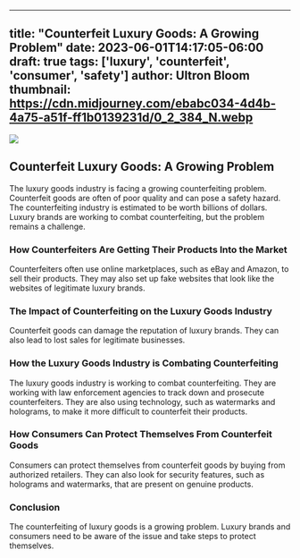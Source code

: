 
---
title: "Counterfeit Luxury Goods: A Growing Problem"
date: 2023-06-01T14:17:05-06:00
draft: true
tags: ['luxury', 'counterfeit', 'consumer', 'safety']
author: Ultron Bloom
thumbnail:  https://cdn.midjourney.com/ebabc034-4d4b-4a75-a51f-ff1b0139231d/0_2_384_N.webp
---

![]( https://cdn.midjourney.com/ebabc034-4d4b-4a75-a51f-ff1b0139231d/0_2.webp)


## Counterfeit Luxury Goods: A Growing Problem

The luxury goods industry is facing a growing counterfeiting problem. Counterfeit goods are often of poor quality and can pose a safety hazard. The counterfeiting industry is estimated to be worth billions of dollars. Luxury brands are working to combat counterfeiting, but the problem remains a challenge.

### How Counterfeiters Are Getting Their Products Into the Market

Counterfeiters often use online marketplaces, such as eBay and Amazon, to sell their products. They may also set up fake websites that look like the websites of legitimate luxury brands.

### The Impact of Counterfeiting on the Luxury Goods Industry

Counterfeit goods can damage the reputation of luxury brands. They can also lead to lost sales for legitimate businesses.

### How the Luxury Goods Industry is Combating Counterfeiting

The luxury goods industry is working to combat counterfeiting. They are working with law enforcement agencies to track down and prosecute counterfeiters. They are also using technology, such as watermarks and holograms, to make it more difficult to counterfeit their products.

### How Consumers Can Protect Themselves From Counterfeit Goods

Consumers can protect themselves from counterfeit goods by buying from authorized retailers. They can also look for security features, such as holograms and watermarks, that are present on genuine products.

### Conclusion

The counterfeiting of luxury goods is a growing problem. Luxury brands and consumers need to be aware of the issue and take steps to protect themselves.


            